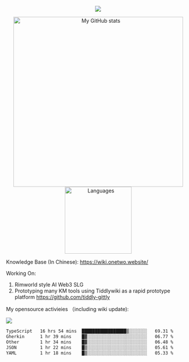 <a href="https://github.com/linonetwo">
    <p align="center">
        <img src="https://github-profile-trophy.vercel.app/?username=linonetwo&column=7&theme=onedark"/>
    </p>
</a>
<a align="center" href="https://github.com/linonetwo">
  <p align="center">
    <img src="https://github-readme-stats.vercel.app/api?username=linonetwo&show_icons=true&count_private=true" alt="My GitHub stats" width="465"/>
    <img src="https://github-readme-stats.vercel.app/api/top-langs/?username=linonetwo&layout=compact&langs_count=10" alt="Languages" height="183">
  </p>
</a>

Knowledge Base (In Chinese): https://wiki.onetwo.website/

Working On: 

1. Rimworld style AI Web3 SLG
1. Prototyping many KM tools using Tiddlywiki as a rapid prototype platform https://github.com/tiddly-gittly

My opensource activieies （including wiki update):

![](https://visitor-badge.glitch.me/badge?page_id=linonetwo.linonetwo)

<!--START_SECTION:waka-->

```txt
TypeScript   16 hrs 54 mins  █████████████████▒░░░░░░░   69.31 %
Gherkin      1 hr 39 mins    █▓░░░░░░░░░░░░░░░░░░░░░░░   06.77 %
Other        1 hr 34 mins    █▓░░░░░░░░░░░░░░░░░░░░░░░   06.48 %
JSON         1 hr 22 mins    █▒░░░░░░░░░░░░░░░░░░░░░░░   05.61 %
YAML         1 hr 18 mins    █▒░░░░░░░░░░░░░░░░░░░░░░░   05.33 %
```

<!--END_SECTION:waka-->
